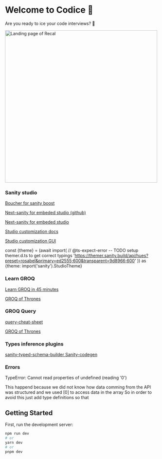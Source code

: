 # Welcome to Codice 🥶
Are you ready to ice your code interviews? 🚀


<img src="https://ik.imagekit.io/montresor/Recal_docs/quizoo.png?updatedAt=1679913748124" alt="Landing page of Recal" width="500">


### Sanity studio
[Boucher for sanity boost ](https://www.sanity.io/sonny)

[Next-sanity for embeded studio (github) ](https://github.com/sanity-io/next-sanity#next-sanity-running-groq-queries)

[Next-sanity for embeded studio ](https://www.npmjs.com/package/next-sanity?activeTab=readme#next-sanitystudio)

[Studio customization docs](https://www.sanity.io/docs/customization)

[Studio customization GUI](https://themer.sanity.build/?preset=rosabel&primary=ed2555;600&transparent=9d8966;600#/movies/desk)

const {theme} = (await import(
  // @ts-expect-error -- TODO setup themer.d.ts to get correct typings
  'https://themer.sanity.build/api/hues?preset=rosabel&primary=ed2555;600&transparent=9d8966;600'
)) as {theme: import('sanity').StudioTheme}

### Learn GROQ
[Learn GROQ in 45 minutes ](https://hdoro.dev/learn-groq)

[GROQ of Thrones ](https://groq-of-thrones.netlify.app/)
### GROQ Query
[query-cheat-sheet](https://www.sanity.io/docs/query-cheat-sheet)

[GROQ of Thrones ](https://groq-of-thrones.netlify.app/)

### Types inference plugins

[sanity-typed-schema-builder ](https://www.sanity.io/plugins/sanity-typed-schema-builder)
[Sanity-codegen](https://www.sanity.io/plugins/sanity-codegen)

### Errors
TypeError: Cannot read properties of undefined (reading '0')

This happend because we did not know how data comming from the API was structured and we used [0] to access data in the array
So in order to avoid this just add type definitions so that 
## Getting Started

First, run the development server:

```bash
npm run dev
# or
yarn dev
# or
pnpm dev
```

